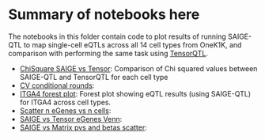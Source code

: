 # Summary of notebooks here

The notebooks in this folder contain code to plot results of running SAIGE-QTL to map single-cell eQTLs across all 14 cell types from OneK1K, and comparison with performing the same task using [TensorQTL](https://github.com/broadinstitute/tensorqtl/).

* [ChiSquare SAIGE vs Tensor](ChiSquare_comparison_plot.ipynb): Comparison of Chi squared values between SAIGE-QTL and TensorQTL for each cell type
* [CV conditional rounds](Conditional_results.ipynb): 
* [ITGA4 forest plot](Forest_Plot.ipynb): Forest plot showing eQTL results (using SAIGE-QTL) for ITGA4 across cell types.
* [Scatter n eGenes vs n cells](Number_of_eGenes_by_number_of_cells.ipynb):
* [SAIGE vs Tensor eGenes Venn](Venn_diagram.ipynb):
* [SAIGE vs Matrix pvs and betas scatter](pvals_and_betas_concordance_plots.ipynb): 
